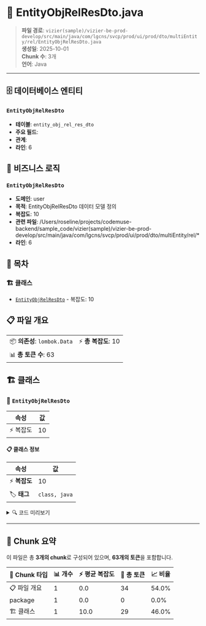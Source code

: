 # 📄 EntityObjRelResDto.java

> **파일 경로**: `vizier(sample)/vizier-be-prod-develop/src/main/java/com/lgcns/svcp/prod/ui/prod/dto/multiEntity/rel/EntityObjRelResDto.java`  
> **생성일**: 2025-10-01  
> **Chunk 수**: 3개  
> **언어**: Java
---


## 🗄️ 데이터베이스 엔티티

### `EntityObjRelResDto`
- **테이블**: `entity_obj_rel_res_dto`
- **주요 필드**: 
- **관계**: 
- **라인**: 6


## 💼 비즈니스 로직

### `EntityObjRelResDto`
- **도메인**: user
- **목적**: EntityObjRelResDto 데이터 모델 정의
- **복잡도**: 10
- **관련 파일**: /Users/roseline/projects/codemuse-backend/sample_code/vizier(sample)/vizier-be-prod-develop/src/main/java/com/lgcns/svcp/prod/ui/prod/dto/multiEntity/rel/*
- **라인**: 6


## 📑 목차

### 🏗️ 클래스
- [`EntityObjRelResDto`](#class-entityobjrelresdto) - 복잡도: 10

## 📋 파일 개요

| | |
|--|--|
| 📦 **의존성**: `lombok.Data` | ⚡ **총 복잡도**: 10 |
| 📊 **총 토큰 수**: 63 |  |



## 🏗️ 클래스

### <a id="class-entityobjrelresdto"></a>🎯 `EntityObjRelResDto`

| 속성 | 값 |
|------|----|
| ⚡ 복잡도 | 10 |



#### 📋 클래스 정보

| 속성 | 값 |
|------|----|
| ⚡ **복잡도** | 10 || 📍 **라인 범위** | 6-6 |
| 🏷️ **태그** | `class, java` |

<details>
<summary>🔍 코드 미리보기</summary>

```java
public class EntityObjRelResDto {
	private String objUuid;
	private String entityCode;
	private String validStartDtm;
	private String validEndDtm;
	private String entityName;
	private String entityTypeCode;
    private String itemValidStartDtm;
    private String itemValidEndDtm;
}...
```

**Chunk 정보**
- 🆔 **ID**: `abfdea2ed02e`
- 📍 **라인**: 6-6
- 📊 **토큰**: 29
- 🏷️ **태그**: `class, java`

</details>

---





## 🧩 Chunk 요약

이 파일은 총 **3개의 chunk**로 구성되어 있으며, **63개의 토큰**을 포함합니다.

| 🧩 Chunk 타입 | 📊 개수 | ⚡ 평균 복잡도 | 📝 총 토큰 | 📈 비율 |
|---------------|--------|-------------|----------|--------|
| 📋 파일 개요 | 1 | 0.0 | 34 | 54.0% |
| package | 1 | 0.0 | 0 | 0.0% |
| 🏗️ 클래스 | 1 | 10.0 | 29 | 46.0% |

